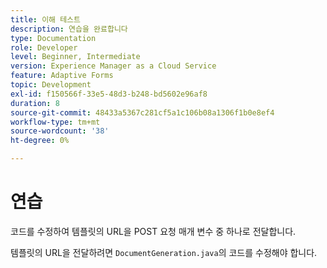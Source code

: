 ```yaml
---
title: 이해 테스트
description: 연습을 완료합니다
type: Documentation
role: Developer
level: Beginner, Intermediate
version: Experience Manager as a Cloud Service
feature: Adaptive Forms
topic: Development
exl-id: f150566f-33e5-48d3-b248-bd5602e96af8
duration: 8
source-git-commit: 48433a5367c281cf5a1c106b08a1306f1b0e8ef4
workflow-type: tm+mt
source-wordcount: '38'
ht-degree: 0%

---
```


# 연습

코드를 수정하여 템플릿의 URL을 POST 요청 매개 변수 중 하나로 전달합니다.

템플릿의 URL을 전달하려면 `DocumentGeneration.java`의 코드를 수정해야 합니다.

